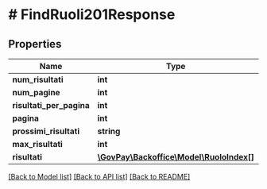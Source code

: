 # # FindRuoli201Response

## Properties

Name | Type | Description | Notes
------------ | ------------- | ------------- | -------------
**num_risultati** | **int** |  | [optional]
**num_pagine** | **int** |  | [optional]
**risultati_per_pagina** | **int** |  | [optional]
**pagina** | **int** |  | [optional]
**prossimi_risultati** | **string** |  | [optional]
**max_risultati** | **int** |  | [optional]
**risultati** | [**\GovPay\Backoffice\Model\RuoloIndex[]**](RuoloIndex.md) |  |

[[Back to Model list]](../../README.md#models) [[Back to API list]](../../README.md#endpoints) [[Back to README]](../../README.md)
